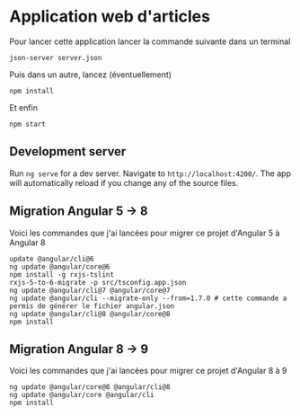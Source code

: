 # Application web d'articles

Pour lancer cette application lancer la commande suivante dans un terminal

```shell script
json-server server.json
```

Puis dans un autre, lancez (éventuellement)
```shell script
npm install
```
Et enfin
```shell script
npm start
```

## Development server

Run `ng serve` for a dev server. Navigate to `http://localhost:4200/`. The app will automatically reload if you change any of the source files.

## Migration Angular 5 -> 8

Voici les commandes que j'ai lancées pour migrer ce projet d'Angular 5 à Angular 8

```shell script
update @angular/cli@6
ng update @angular/core@6
npm install -g rxjs-tslint
rxjs-5-to-6-migrate -p src/tsconfig.app.json
ng update @angular/cli@7 @angular/core@7
ng update @angular/cli --migrate-only --from=1.7.0 # cette commande a permis de générer le fichier angular.json
ng update @angular/cli@8 @angular/core@8
npm install
```

## Migration Angular 8 -> 9

Voici les commandes que j'ai lancées pour migrer ce projet d'Angular 8 à 9

```shell script
ng update @angular/core@8 @angular/cli@8
ng update @angular/core @angular/cli
npm install
```
